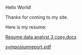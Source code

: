 Hello World!

Thanks for coming to my site.

Here is my resume:

[Resume data analyst 3 copy.docx](https://github.com/lord-voldemort182/lord-voldemort182.github.io/files/14816985/Resume.data.analyst.3.copy.docx)

[symposiumreport.pdf](https://github.com/lord-voldemort182/lord-voldemort182.github.io/files/14816991/symposiumreport.pdf)
